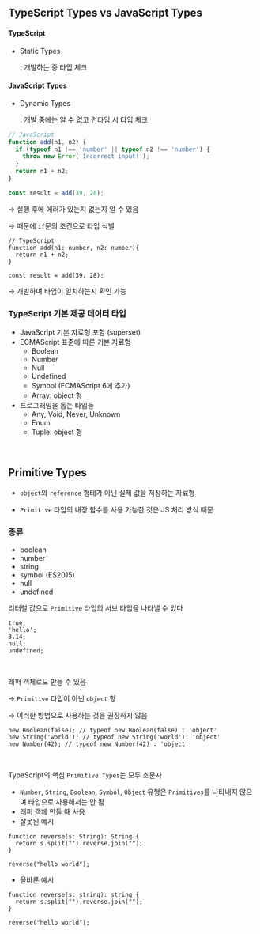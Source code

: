 ## TypeScript Types vs JavaScript Types

#### TypeScript

- Static Types

    : 개발하는 중 타입 체크

#### JavaScript Types

- Dynamic Types

    : 개발 중에는 알 수 없고 런타임 시 타입 체크

```jsx
// JavaScript
function add(n1, n2) {
  if (typeof n1 !== 'number' || typeof n2 !== 'number') {
    throw new Error('Incorrect input!');
  }
  return n1 + n2;
}

const result = add(39, 28);
```

→ 실행 후에 에러가 있는지 없는지 알 수 있음

→ 때문에 `if`문의 조건으로 타입 식별

```tsx
// TypeScript
function add(n1: number, n2: number){
  return n1 + n2;
}

const result = add(39, 28);
```

→ 개발하며 타입이 일치하는지 확인 가능

### TypeScript 기본 제공 데이터 타입

- JavaScript 기본 자료형 포함 (superset)
- ECMAScript 표준에 따른 기본 자료형
    - Boolean
    - Number
    - Null
    - Undefined
    - Symbol (ECMAScript 6에 추가)
    - Array: object 형
- 프로그래밍을 돕는 타입들
    - Any, Void, Never, Unknown
    - Enum
    - Tuple: object 형

<br/>    

## Primitive Types

- `object`와 `reference` 형태가 아닌 실제 값을 저장하는 자료형

- `Primitive` 타입의 내장 함수를 사용 가능한 것은 JS 처리 방식 때문

### 종류

- boolean
- number
- string
- symbol (ES2015)
- null
- undefined

리터럴 값으로 `Primitive` 타입의 서브 타입을 나타낼 수 있다

```tsx
true;
'hello';
3.14;
null;
undefined;
```

<br/>

래퍼 객체로도 만들 수 있음

→ `Primitive` 타입이 아닌 `object` 형

→ 이러한 방법으로 사용하는 것을 권장하지 않음

```tsx
new Boolean(false); // typeof new Boolean(false) : 'object'
new String('world'); // typeof new String('world'): 'object'
new Number(42); // typeof new Number(42) : 'object'
```

<br/>

TypeScript의 핵심 `Primitive Types`는 모두 소문자

- `Number`, `String`, `Boolean`, `Symbol`, `Object` 유형은 `Primitives`를 나타내지 않으며 타입으로 사용해서는 안 됨
- 래퍼 객체 만들 때 사용
- 잘못된 예시

```tsx
function reverse(s: String): String {
  return s.split("").reverse.join("");
}

reverse("hello world");
```

- 올바른 예시

```tsx
function reverse(s: string): string {
  return s.split("").reverse.join("");
}

reverse("hello world");
```